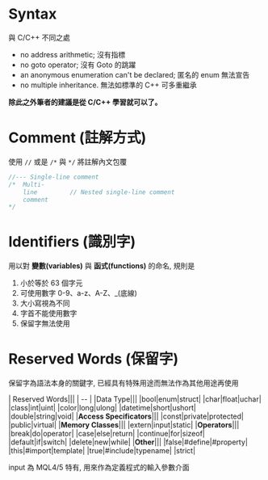 # Syntax
與 C/C++ 不同之處

* no address arithmetic; 沒有指標
* no goto operator; 沒有 Goto 的跳躍
* an anonymous enumeration can't be declared; 匿名的 enum 無法宣告
* no multiple inheritance. 無法如標準的 C++ 可多重繼承

**除此之外筆者的建議是從 C/C++ 學習就可以了。**

# Comment (註解方式)
使用 `//` 或是 `/*` 與 `*/` 將註解內文包覆
```c
//--- Single-line comment
/*  Multi-
    line         // Nested single-line comment
    comment
*/
```

# Identifiers (識別字)
用以對 **變數(variables)** 與 **函式(functions)** 的命名, 規則是
1. 小於等於 63 個字元
2. 可使用數字 0-9、a-z、A-Z、_(底線)
3. 大小寫視為不同
4. 字首不能使用數字
5. 保留字無法使用

# Reserved Words (保留字)
保留字為語法本身的關鍵字, 已經具有特殊用途而無法作為其他用途再使用

| Reserved Words||| 
| -- |
|Data Type|||
|bool|enum|struct| 
|char|float|uchar|
|class|int|uint|
|color|long|ulong|
|datetime|short|ushort|
|double|string|void|
|**Access Specificators**|||
|const|private|protected|
|public|virtual| 
|**Memory Classes**|||
|extern|input|static|
|**Operators**|||
|break|do|operator|
|case|else|return|
|continue|for|sizeof|
|default|if|switch|
|delete|new|while|
|**Other**|||
|false|#define|#property|
|this|#import|template|
|true|#include|typename|
|strict|

input 為 MQL4/5 特有, 用來作為定義程式的輸入參數介面